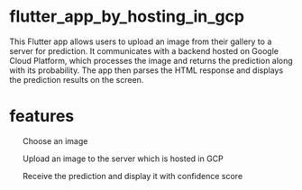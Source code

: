 # flutter_app_by_hosting_in_gcp

This Flutter app allows users to upload an image from their gallery to a server for prediction. It communicates with a backend hosted on Google Cloud Platform, which processes the image and returns the prediction along with its probability. The app then parses the HTML response and displays the prediction results on the screen.

# features

<ul><dl>Choose an image</dl>
<dl>Upload an image to the server which is hosted in GCP</dl>
<dl>Receive the prediction and display it with confidence score</dl></ul>

